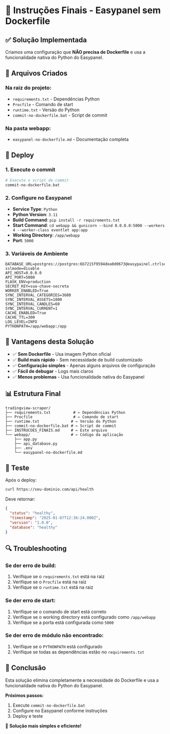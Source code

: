 # 🚀 Instruções Finais - Easypanel sem Dockerfile

## ✅ Solução Implementada

Criamos uma configuração que **NÃO precisa de Dockerfile** e usa a funcionalidade nativa do Python do Easypanel.

## 📁 Arquivos Criados

### Na raiz do projeto:
- `requirements.txt` - Dependências Python
- `Procfile` - Comando de start
- `runtime.txt` - Versão do Python
- `commit-no-dockerfile.bat` - Script de commit

### Na pasta webapp:
- `easypanel-no-dockerfile.md` - Documentação completa

## 🚀 Deploy

### 1. **Execute o commit**
```bash
# Execute o script de commit
commit-no-dockerfile.bat
```

### 2. **Configure no Easypanel**
- **Service Type**: `Python`
- **Python Version**: `3.11`
- **Build Command**: `pip install -r requirements.txt`
- **Start Command**: `cd webapp && gunicorn --bind 0.0.0.0:5000 --workers 4 --worker-class eventlet app:app`
- **Working Directory**: `/app/webapp`
- **Port**: `5000`

### 3. **Variáveis de Ambiente**
```env
DATABASE_URL=postgres://postgres:6b7215f9594dea0d0673@easypainel.ctrlser.com:5435/corretora?sslmode=disable
API_HOST=0.0.0.0
API_PORT=5000
FLASK_ENV=production
SECRET_KEY=sua-chave-secreta
WORKER_ENABLED=True
SYNC_INTERVAL_CATEGORIES=3600
SYNC_INTERVAL_ASSETS=1800
SYNC_INTERVAL_CANDLES=60
SYNC_INTERVAL_CURRENT=1
CACHE_ENABLED=True
CACHE_TTL=300
LOG_LEVEL=INFO
PYTHONPATH=/app/webapp:/app
```

## 🎯 Vantagens desta Solução

- ✅ **Sem Dockerfile** - Usa imagem Python oficial
- ✅ **Build mais rápido** - Sem necessidade de build customizado
- ✅ **Configuração simples** - Apenas alguns arquivos de configuração
- ✅ **Fácil de debugar** - Logs mais claros
- ✅ **Menos problemas** - Usa funcionalidade nativa do Easypanel

## 📊 Estrutura Final

```
tradingview-scraper/
├── requirements.txt          # ← Dependências Python
├── Procfile                  # ← Comando de start
├── runtime.txt              # ← Versão do Python
├── commit-no-dockerfile.bat # ← Script de commit
├── INSTRUCOES_FINAIS.md     # ← Este arquivo
└── webapp/                  # ← Código da aplicação
    ├── app.py
    ├── api_database.py
    ├── .env
    └── easypanel-no-dockerfile.md
```

## 🧪 Teste

Após o deploy:
```bash
curl https://seu-dominio.com/api/health
```

Deve retornar:
```json
{
  "status": "healthy",
  "timestamp": "2025-01-07T12:36:24.000Z",
  "version": "1.0.0",
  "database": "healthy"
}
```

## 🔍 Troubleshooting

### Se der erro de build:
1. Verifique se o `requirements.txt` está na raiz
2. Verifique se o `Procfile` está na raiz
3. Verifique se o `runtime.txt` está na raiz

### Se der erro de start:
1. Verifique se o comando de start está correto
2. Verifique se o working directory está configurado como `/app/webapp`
3. Verifique se a porta está configurada como `5000`

### Se der erro de módulo não encontrado:
1. Verifique se o `PYTHONPATH` está configurado
2. Verifique se todas as dependências estão no `requirements.txt`

## 🎉 Conclusão

Esta solução elimina completamente a necessidade do Dockerfile e usa a funcionalidade nativa do Python do Easypanel.

**Próximos passos:**
1. Execute `commit-no-dockerfile.bat`
2. Configure no Easypanel conforme instruções
3. Deploy e teste

🚀 **Solução mais simples e eficiente!**
